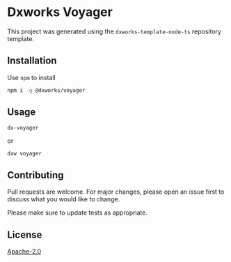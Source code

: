 # Dxworks Voyager

This project was generated using the `dxworks-template-node-ts` repository template.
## Installation

Use `npm` to install 

```bash
npm i -g @dxworks/voyager
```

## Usage

```shell
dx-voyager
```
or
```shell
dxw voyager
```

## Contributing
Pull requests are welcome. For major changes, please open an issue first to discuss what you would like to change.

Please make sure to update tests as appropriate.

## License
[Apache-2.0](https://choosealicense.com/licenses/apache)

